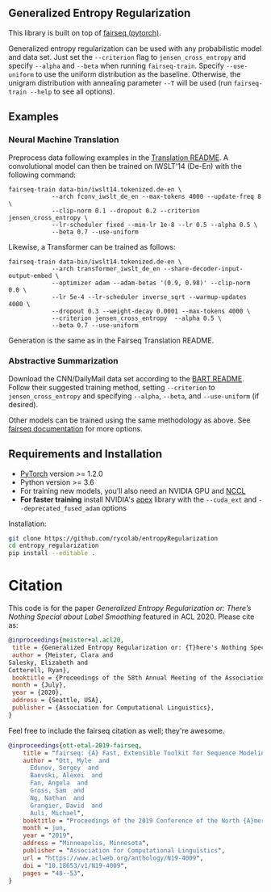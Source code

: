 ## Generalized Entropy Regularization

This library is built on top of [fairseq (pytorch)](https://github.com/pytorch/fairseq).

Generalized entropy regularization can be used with any probabilistic model and data set. Just set the `--criterion` flag to `jensen_cross_entropy` and specify `--alpha` and `--beta` when running `fairseq-train`. Specify `--use-uniform` to use the uniform distribution as the baseline. Otherwise, the unigram distribution with annealing parameter `--T` will be used (run `fairseq-train --help` to see all options).

## Examples

### Neural Machine Translation
Preprocess data following examples in the [Translation README](examples/translation/README.md). A convolutional model can then be trained on IWSLT'14 (De-En) with the following command:

```
fairseq-train data-bin/iwslt14.tokenized.de-en \
			--arch fconv_iwslt_de_en --max-tokens 4000 --update-freq 8 \
            --clip-norm 0.1 --dropout 0.2 --criterion jensen_cross_entropy \
            --lr-scheduler fixed --min-lr 1e-8 --lr 0.5 --alpha 0.5 \
            --beta 0.7 --use-uniform
```

Likewise, a Transformer can be trained as follows:

```
fairseq-train data-bin/iwslt14.tokenized.de-en \
		    --arch transformer_iwslt_de_en --share-decoder-input-output-embed \
		    --optimizer adam --adam-betas '(0.9, 0.98)' --clip-norm 0.0 \
		    --lr 5e-4 --lr-scheduler inverse_sqrt --warmup-updates 4000 \
		    --dropout 0.3 --weight-decay 0.0001 --max-tokens 4000 \
		    --criterion jensen_cross_entropy  --alpha 0.5 \
            --beta 0.7 --use-uniform
```

Generation is the same as in the Fairseq Translation README.

### Abstractive Summarization

Download the CNN/DailyMail data set according to the [BART README](examples/bart/README.md). Follow their suggested training method, setting `--criterion` to `jensen_cross_entropy` and specifying `--alpha`,  `--beta`, and `--use-uniform` (if desired).


Other models can be trained using the same methodology as above. See [fairseq documentation](https://fairseq.readthedocs.io/) for more options.

## Requirements and Installation

* [PyTorch](http://pytorch.org/) version >= 1.2.0
* Python version >= 3.6
* For training new models, you'll also need an NVIDIA GPU and [NCCL](https://github.com/NVIDIA/nccl)
* **For faster training** install NVIDIA's [apex](https://github.com/NVIDIA/apex) library with the `--cuda_ext` and `--deprecated_fused_adam` options

Installation:
```bash
git clone https://github.com/rycolab/entropyRegularization
cd entropy_regularization
pip install --editable .
```



# Citation

This code is for the paper _Generalized Entropy Regularization or: There’s Nothing Special about Label Smoothing_ featured in ACL 2020. Please cite as:

```bibtex
@inproceedings{meister+al.acl20,
 title = {Generalized Entropy Regularization or: {T}here's Nothing Special about Label Smoothing},
 author = {Meister, Clara and 
Salesky, Elizabeth and 
Cotterell, Ryan},
 booktitle = {Proceedings of the 58th Annual Meeting of the Association for Computational Linguistics},
 month = {July},
 year = {2020},
 address = {Seattle, USA},
 publisher = {Association for Computational Linguistics},
}
```

Feel free to include the fairseq citation as well; they're awesome.

```bibtex
@inproceedings{ott-etal-2019-fairseq,
    title = "fairseq: {A} Fast, Extensible Toolkit for Sequence Modeling",
    author = "Ott, Myle  and
      Edunov, Sergey  and
      Baevski, Alexei  and
      Fan, Angela  and
      Gross, Sam  and
      Ng, Nathan  and
      Grangier, David  and
      Auli, Michael",
    booktitle = "Proceedings of the 2019 Conference of the North {A}merican Chapter of the Association for Computational Linguistics (Demonstrations)",
    month = jun,
    year = "2019",
    address = "Minneapolis, Minnesota",
    publisher = "Association for Computational Linguistics",
    url = "https://www.aclweb.org/anthology/N19-4009",
    doi = "10.18653/v1/N19-4009",
    pages = "48--53",
}
```
